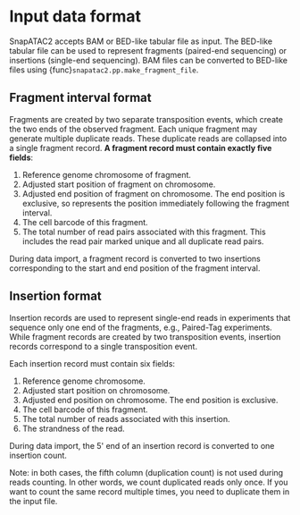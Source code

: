 Input data format
=================

SnapATAC2 accepts BAM or BED-like tabular file as input. The BED-like tabular file can be used to represent fragments (paired-end sequencing) or insertions (single-end sequencing). BAM files can be converted to BED-like
files using {func}`snapatac2.pp.make_fragment_file`.

## Fragment interval format

Fragments are created by two separate transposition events, which create the two ends of the observed fragment.
Each unique fragment may generate multiple duplicate reads.
These duplicate reads are collapsed into a single fragment record.
**A fragment record must contain exactly five fields**:

1. Reference genome chromosome of fragment.
2. Adjusted start position of fragment on chromosome.
3. Adjusted end position of fragment on chromosome. The end position is exclusive, so represents the position immediately following the fragment interval.
4. The cell barcode of this fragment.
5. The total number of read pairs associated with this fragment. This includes the read pair marked unique and all duplicate read pairs.

During data import, a fragment record is converted to two insertions corresponding
to the start and end position of the fragment interval.

## Insertion format

Insertion records are used to represent single-end reads in experiments that sequence only one end of the fragments, e.g., Paired-Tag experiments.
While fragment records are created by two transposition events, insertion records correspond to a single transposition event.

Each insertion record must contain six fields:

1. Reference genome chromosome.
2. Adjusted start position on chromosome.
3. Adjusted end position on chromosome. The end position is exclusive.
4. The cell barcode of this fragment.
5. The total number of reads associated with this insertion.
6. The strandness of the read.

During data import, the 5' end of an insertion record is converted to one insertion count.

Note: in both cases, the fifth column (duplication count) is not used during reads counting.
In other words, we count duplicated reads only once.
If you want to count the same record multiple times, you need to duplicate them in the input file.